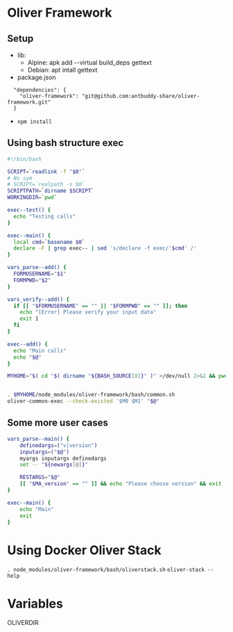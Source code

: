 # Oliver Framework
## Setup
- lib: 
    - Alpine: apk add --virtual build_deps gettext
    - Debian: apt intall gettext
- package.json
```
  "dependencies": {
    "oliver-framework": "git@github.com:antbuddy-share/oliver-framework.git"
  }
```

- `npm install`

## Using bash structure exec

```bash
#!/bin/bash

SCRIPT=`readlink -f "$0"`
# No sym
# SCRIPT=`realpath -s $0`
SCRIPTPATH=`dirname $SCRIPT`
WORKINGDIR=`pwd`

exec--test() {
  echo "Testing calls"
}

exec--main() {
  local cmd=`basename $0`
  declare -F | grep exec-- | sed 's/declare -f exec/'$cmd' /'
}

vars_parse--add() {
  FORMUSERNAME="$1"
  FORMPWD="$2"
}

vars_verify--add() {
  if [[ "$FORMUSERNAME" == "" || "$FORMPWD" == "" ]]; then
    echo "[Error] Please verify your input data"
    exit 1
  fi
}

exec--add() {
  echo "Main calls"
  echo "$@"
}

MYHOME="$( cd "$( dirname "${BASH_SOURCE[0]}" )" >/dev/null 2>&1 && pwd )"


. $MYHOME/node_modules/oliver-framework/bash/common.sh
oliver-common-exec --check-existed '$M0 $M1' "$@"

```
## Some more user cases
```bash
vars_parse--main() {
    definedargs=("v|version")
    inputargs=("$@")
    myargs inputargs definedargs
    set -- "${newargs[@]}"

    RESTARGS="$@"
    [[ "$MA_version" == "" ]] && echo "Please choose version" && exit 
}

exec--main() {
    echo "Main"
    exit
}
```

# Using Docker Oliver Stack
`. node_modules/oliver-framework/bash/oliverstack.sh`
`oliver-stack --help`

# Variables
OLIVERDIR
